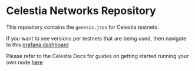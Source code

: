 # Celestia Networks Repository

This repository contains the `genesis.json` for Celestia testnets.

If you want to see versions per testnets that are being used, then navigate to this [grafana dashboard](https://celestia.grafana.net/goto/JktIO8zSg?orgId=1)

Please refer to the Celestia Docs for guides on getting started running
your own node [here](https://docs.celestia.org)
